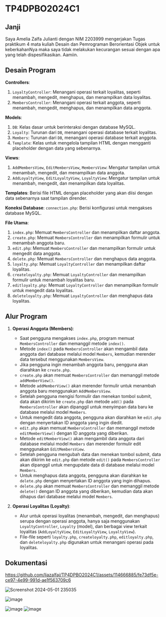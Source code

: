 # TP4DPBO2024C1
## Janji 
Saya Amelia Zalfa Julianti dengan NIM 2203999 mengerjakan Tugas praktikum 4 mata kuliah Desain dan Pemrograman Berorientasi Objek untuk keberkahanNya maka saya tidak melakukan kecurangan sesuai dengan apa yang telah dispesifikasikan. Aamiin.

## Desain Program

**Controllers**:
1. `LoyaltyController`: Menangani operasi terkait loyalitas, seperti menambah, mengedit, menghapus, dan menampilkan data loyalitas.
2. `MembersController`: Menangani operasi terkait anggota, seperti menambah, mengedit, menghapus, dan menampilkan data anggota.

**Models**:
1. `DB`: Kelas dasar untuk berinteraksi dengan database MySQL.
2. `Loyalty`: Turunan dari `DB`, menangani operasi database terkait loyalitas.
3. `Members`: Turunan dari `DB`, menangani operasi database terkait anggota.
4. `Template`: Kelas untuk mengelola tampilan HTML dengan mengganti placeholder dengan data yang sebenarnya.

**Views**:
1. `AddMembersView`, `EditMembersView`, `MembersView`: Mengatur tampilan untuk menambah, mengedit, dan menampilkan data anggota.
2. `AddLoyaltyView`, `EditLoyaltyView`, `LoyaltyView`: Mengatur tampilan untuk menambah, mengedit, dan menampilkan data loyalitas.

**Templates**:
Berisi file HTML dengan placeholder yang akan diisi dengan data sebenarnya saat tampilan dirender.

**Koneksi Database**:
`connection.php`: Berisi konfigurasi untuk mengakses database MySQL.

**File Utama**:
1. `index.php`: Memuat `MembersController` dan menampilkan daftar anggota.
2. `create.php`: Memuat `MembersController` dan menampilkan formulir untuk menambah anggota baru.
3. `edit.php`: Memuat `MembersController` dan menampilkan formulir untuk mengedit data anggota.
4. `delete.php`: Memuat `MembersController` dan menghapus data anggota.
5. `loyalty.php`: Memuat `LoyaltyController` dan menampilkan daftar loyalitas.
6. `createloyalty.php`: Memuat `LoyaltyController` dan menampilkan formulir untuk menambah loyalitas baru.
7. `editloyalty.php`: Memuat `LoyaltyController` dan menampilkan formulir untuk mengedit data loyalitas.
8. `deleteloyalty.php`: Memuat `LoyaltyController` dan menghapus data loyalitas.

## Alur Program
1. **Operasi Anggota (Members)**:
   - Saat pengguna mengakses `index.php`, program memuat `MembersController` dan memanggil metode `index()`.
   - Metode `index()` pada `MembersController` akan mengambil data anggota dari database melalui model `Members`, kemudian merender data tersebut menggunakan `MembersView`.
   - Jika pengguna ingin menambah anggota baru, pengguna akan diarahkan ke `create.php`.
   - `create.php` akan memuat `MembersController` dan memanggil metode `addMemberView()`.
   - Metode `addMemberView()` akan merender formulir untuk menambah anggota baru menggunakan `AddMembersView`.
   - Setelah pengguna mengisi formulir dan menekan tombol submit, data akan dikirim ke `create.php` dan metode `add()` pada `MembersController` akan dipanggil untuk menyimpan data baru ke database melalui model `Members`.
   - Untuk mengedit data anggota, pengguna akan diarahkan ke `edit.php` dengan menyertakan ID anggota yang ingin diedit.
   - `edit.php` akan memuat `MembersController` dan memanggil metode `editMemberView()` dengan ID anggota yang diberikan.
   - Metode `editMemberView()` akan mengambil data anggota dari database melalui model `Members` dan merender formulir edit menggunakan `EditMembersView`.
   - Setelah pengguna mengubah data dan menekan tombol submit, data akan dikirim ke `edit.php` dan metode `edit()` pada `MembersController` akan dipanggil untuk mengupdate data di database melalui model `Members`.
   - Untuk menghapus data anggota, pengguna akan diarahkan ke `delete.php` dengan menyertakan ID anggota yang ingin dihapus.
   - `delete.php` akan memuat `MembersController` dan memanggil metode `delete()` dengan ID anggota yang diberikan, kemudian data akan dihapus dari database melalui model `Members`.

2. **Operasi Loyalitas (Loyalty)**:
   - Alur untuk operasi loyalitas (menambah, mengedit, dan menghapus) serupa dengan operasi anggota, hanya saja menggunakan `LoyaltyController`, `Loyalty` (model), dan berbagai view terkait loyalitas (`AddLoyaltyView`, `EditLoyaltyView`, `LoyaltyView`).
   - File-file seperti `loyalty.php`, `createloyalty.php`, `editloyalty.php`, dan `deleteloyalty.php` digunakan untuk menangani operasi pada loyalitas.
## Dokumentasi
https://github.com/liazalfaj/TP4DPBO2024C1/assets/114666885/fe73df5e-ce97-4e99-991d-ae1f563709c6

![Screenshot 2024-05-01 235035](https://github.com/liazalfaj/TP4DPBO2024C1/assets/114666885/f7018b8c-9fd4-4ee7-b6a1-6c6d67b79021)

![image](https://github.com/liazalfaj/TP4DPBO2024C1/assets/114666885/e561affa-44e9-409f-872a-375514134557)

![image](https://github.com/liazalfaj/TP4DPBO2024C1/assets/114666885/8fbf7a2d-e2fa-4f0e-a8ab-cc79e2b68cd2)
![image](https://github.com/liazalfaj/TP4DPBO2024C1/assets/114666885/b4f35165-db08-44cf-9848-3d65114cf888)



